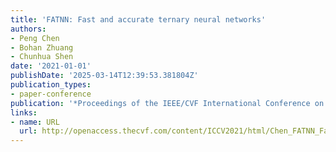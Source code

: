 ```yaml
---
title: 'FATNN: Fast and accurate ternary neural networks'
authors:
- Peng Chen
- Bohan Zhuang
- Chunhua Shen
date: '2021-01-01'
publishDate: '2025-03-14T12:39:53.381804Z'
publication_types:
- paper-conference
publication: '*Proceedings of the IEEE/CVF International Conference on Computer Vision*'
links:
- name: URL
  url: http://openaccess.thecvf.com/content/ICCV2021/html/Chen_FATNN_Fast_and_Accurate_Ternary_Neural_Networks_ICCV_2021_paper.html
---
```

